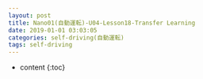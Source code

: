 ```yaml
---
layout: post
title: Nano01(自動運転)-U04-Lesson18-Transfer Learning
date: 2019-01-01 03:03:05
categories: self-driving(自動運転)
tags: self-driving
---
```

* content
{:toc}

